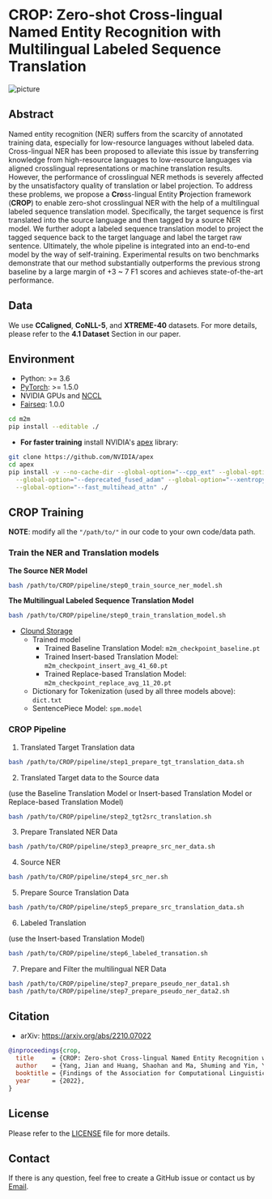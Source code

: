 # CROP: Zero-shot Cross-lingual Named Entity Recognition with Multilingual Labeled Sequence Translation

![picture](https://yuweiyin.github.io/files/publications/2022-12-09-EMNLP-CROP.png)

## Abstract

Named entity recognition (NER) suffers from
the scarcity of annotated training data, especially
for low-resource languages without
labeled data. Cross-lingual NER has been
proposed to alleviate this issue by transferring
knowledge from high-resource languages
to low-resource languages via aligned crosslingual
representations or machine translation
results. However, the performance of crosslingual
NER methods is severely affected by
the unsatisfactory quality of translation or label
projection. To address these problems,
we propose a **Cro**ss-lingual Entity **P**rojection
framework (**CROP**) to enable zero-shot crosslingual
NER with the help of a multilingual labeled
sequence translation model. Specifically,
the target sequence is first translated into the
source language and then tagged by a source
NER model. We further adopt a labeled sequence
translation model to project the tagged
sequence back to the target language and label
the target raw sentence. Ultimately, the whole
pipeline is integrated into an end-to-end model
by the way of self-training. Experimental results
on two benchmarks demonstrate that our
method substantially outperforms the previous
strong baseline by a large margin of +3 ~ 7
F1 scores and achieves state-of-the-art performance.


## Data

We use **CCaligned**, **CoNLL-5**, and **XTREME-40** datasets.
For more details, please refer to the **4.1 Dataset** Section in our paper.

<!-- ### Preprocessing -->

<!-- ### Post-processing -->


## Environment

* Python: >= 3.6
* [PyTorch](http://pytorch.org/): >= 1.5.0
* NVIDIA GPUs and [NCCL](https://github.com/NVIDIA/nccl)
* [Fairseq](https://github.com/pytorch/fairseq): 1.0.0

```bash
cd m2m
pip install --editable ./
```

* **For faster training** install NVIDIA's [apex](https://github.com/NVIDIA/apex) library:

```bash
git clone https://github.com/NVIDIA/apex
cd apex
pip install -v --no-cache-dir --global-option="--cpp_ext" --global-option="--cuda_ext" \
  --global-option="--deprecated_fused_adam" --global-option="--xentropy" \
  --global-option="--fast_multihead_attn" ./
```

## CROP Training

**NOTE**: modify all the `"/path/to/"` in our code to your own code/data path.

### Train the NER and Translation models

**The Source NER Model**

```bash
bash /path/to/CROP/pipeline/step0_train_source_ner_model.sh
```

**The Multilingual Labeled Sequence Translation Model**

```bash
bash /path/to/CROP/pipeline/step0_train_translation_model.sh
```

- [Clound Storage](https://pan.baidu.com/s/1YQjJEIVevEHXk-wpxcA8wg?pwd=jp4b)
  - Trained model
    - Trained Baseline Translation Model: `m2m_checkpoint_baseline.pt`
    - Trained Insert-based Translation Model: `m2m_checkpoint_insert_avg_41_60.pt`
    - Trained Replace-based Translation Model: `m2m_checkpoint_replace_avg_11_20.pt`
  - Dictionary for Tokenization (used by all three models above): `dict.txt`
  - SentencePiece Model: `spm.model`

### CROP Pipeline

1. Translated Target Translation data

```bash
bash /path/to/CROP/pipeline/step1_prepare_tgt_translation_data.sh
```

2. Translated Target data to the Source data

(use the Baseline Translation Model or Insert-based Translation Model or Replace-based Translation Model)

```bash
bash /path/to/CROP/pipeline/step2_tgt2src_translation.sh
```

3. Prepare Translated NER Data

```bash
bash /path/to/CROP/pipeline/step3_preapre_src_ner_data.sh
```

4. Source NER

```bash
bash /path/to/CROP/pipeline/step4_src_ner.sh
```

5. Prepare Source Translation Data

```bash
bash /path/to/CROP/pipeline/step5_prepare_src_translation_data.sh
```

6. Labeled Translation

(use the Insert-based Translation Model)

```bash
bash /path/to/CROP/pipeline/step6_labeled_transation.sh
```

7. Prepare and Filter the multilingual NER Data

```bash
bash /path/to/CROP/pipeline/step7_prepare_pseudo_ner_data1.sh
bash /path/to/CROP/pipeline/step7_prepare_pseudo_ner_data2.sh
```


<!-- ## Inference & Evaluation -->


<!-- ## Experiments -->


## Citation

* arXiv: https://arxiv.org/abs/2210.07022
<!-- * ACL Anthology: https://aclanthology.org/ -->

```bibtex
@inproceedings{crop,
  title     = {CROP: Zero-shot Cross-lingual Named Entity Recognition with Multilingual Labeled Sequence Translation},
  author    = {Yang, Jian and Huang, Shaohan and Ma, Shuming and Yin, Yuwei and Dong, Li and Zhang, Dongdong and Guo, Hongcheng and Li, Zhoujun and Wei, Furu},
  booktitle = {Findings of the Association for Computational Linguistics: EMNLP 2022},
  year      = {2022},
}
```

## License

Please refer to the [LICENSE](./LICENSE) file for more details.


## Contact

If there is any question, feel free to create a GitHub issue or contact us by [Email](mailto:seckexyin@gmail.com).
